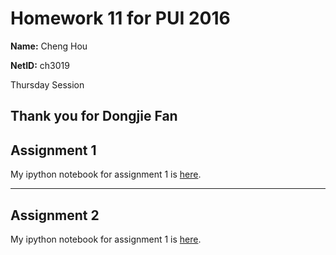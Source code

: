 # Homework 11 for PUI 2016
**Name:** Cheng Hou

**NetID:** ch3019

Thursday Session

Thank you for Dongjie Fan
---

## Assignment 1
My ipython notebook for assignment 1 is [here](https://github.com/nnhoucheng/PUI2016_ch3019/blob/master/HW11_ch3019/HW11_1_ch3019.ipynb).

---

## Assignment 2
My ipython notebook for assignment 1 is [here](https://github.com/nnhoucheng/PUI2016_ch3019/blob/master/HW11_ch3019/HW11_1_ch3019.ipynb).
